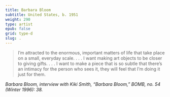 ```yaml
---
title: Barbara Bloom
subtitle: United States, b. 1951
weight: 290
type: artist
epub: false
grid: type-d
slug: .
---
```

> I’m attracted to the enormous, important matters of life that take place on a small, everyday scale. . . . I want making art objects to be closer to giving gifts. . . . I want to make a piece that is so subtle that there’s an intimacy for the person who sees it, they will feel that I’m doing it just for them.

<cite>Barbara Bloom, interview with Kiki Smith, “Barbara Bloom,” *BOMB*, no. 54 (Winter 1996): 38.</cite>
